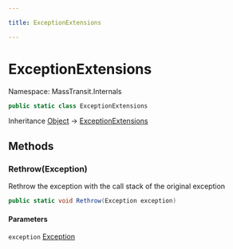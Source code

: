 ```yaml
---

title: ExceptionExtensions

---
```


# ExceptionExtensions

Namespace: MassTransit.Internals

```csharp
public static class ExceptionExtensions
```

Inheritance [Object](https://learn.microsoft.com/en-us/dotnet/api/system.object) → [ExceptionExtensions](../masstransit-internals/exceptionextensions)

## Methods

### **Rethrow(Exception)**

Rethrow the exception with the call stack of the original exception

```csharp
public static void Rethrow(Exception exception)
```

#### Parameters

`exception` [Exception](https://learn.microsoft.com/en-us/dotnet/api/system.exception)<br/>
